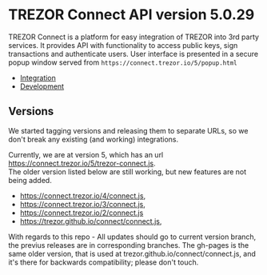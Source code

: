 # TREZOR Connect API version 5.0.29

TREZOR Connect is a platform for easy integration of TREZOR into 3rd party services. It provides API with functionality to access public keys, sign transactions and authenticate users. User interface is presented in a secure popup window served from `https://connect.trezor.io/5/popup.html`

* [Integration](docs/index.md)
* [Development](https://wiki.trezor.io/Developers_guide:Trezor_Connect_API)


## Versions
We started tagging versions and releasing them to separate URLs, so we don't break any existing (and working) integrations.

Currently, we are at version 5, which has an url https://connect.trezor.io/5/trezor-connect.js.
<br> 
The older version listed below are still working, but new features are not being added.
* https://connect.trezor.io/4/connect.js, 
* https://connect.trezor.io/3/connect.js, 
* https://connect.trezor.io/2/connect.js 
* https://trezor.github.io/connect/connect.js, 

With regards to this repo - All updates should go to current version branch, the previus releases are in corresponding branches. The gh-pages is the same older version, that is used at trezor.github.io/connect/connect.js, and it's there for backwards compatibility; please don't touch.
